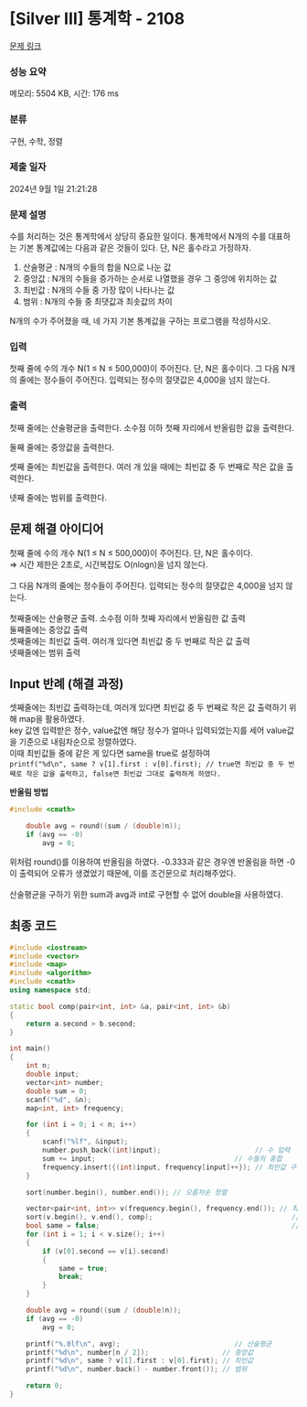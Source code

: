 # [Silver III] 통계학 - 2108 

[문제 링크](https://www.acmicpc.net/problem/2108) 

### 성능 요약

메모리: 5504 KB, 시간: 176 ms

### 분류

구현, 수학, 정렬

### 제출 일자

2024년 9월 1일 21:21:28

### 문제 설명

<p>수를 처리하는 것은 통계학에서 상당히 중요한 일이다. 통계학에서 N개의 수를 대표하는 기본 통계값에는 다음과 같은 것들이 있다. 단, N은 홀수라고 가정하자.</p>

<ol>
	<li>산술평균 : N개의 수들의 합을 N으로 나눈 값</li>
	<li>중앙값 : N개의 수들을 증가하는 순서로 나열했을 경우 그 중앙에 위치하는 값</li>
	<li>최빈값 : N개의 수들 중 가장 많이 나타나는 값</li>
	<li>범위 : N개의 수들 중 최댓값과 최솟값의 차이</li>
</ol>

<p>N개의 수가 주어졌을 때, 네 가지 기본 통계값을 구하는 프로그램을 작성하시오.</p>

### 입력 

 <p>첫째 줄에 수의 개수 N(1 ≤ N ≤ 500,000)이 주어진다. 단, N은 홀수이다. 그 다음 N개의 줄에는 정수들이 주어진다. 입력되는 정수의 절댓값은 4,000을 넘지 않는다.</p>

### 출력 

 <p>첫째 줄에는 산술평균을 출력한다. 소수점 이하 첫째 자리에서 반올림한 값을 출력한다.</p>

<p>둘째 줄에는 중앙값을 출력한다.</p>

<p>셋째 줄에는 최빈값을 출력한다. 여러 개 있을 때에는 최빈값 중 두 번째로 작은 값을 출력한다.</p>

<p>넷째 줄에는 범위를 출력한다.</p>


## 문제 해결 아이디어
첫째 줄에 수의 개수 N(1 ≤ N ≤ 500,000)이 주어진다. 단, N은 홀수이다.      
⇒ 시간 제한은 2초로, 시간복잡도 O(nlogn)을 넘지 않는다.     
</br>
그 다음 N개의 줄에는 정수들이 주어진다. 입력되는 정수의 절댓값은 4,000을 넘지 않는다.      
</br>
첫째줄에는 산술평균 출력. 소수점 이하 첫째 자리에서 반올림한 값 출력   
둘째줄에는 중앙값 출력   
셋째줄에는 최빈값 출력. 여러개 있다면 최빈값 중 두 번째로 작은 값 출력   
넷째줄에는 범위 출력   

## Input 반례 (해결 과정)
셋째줄에는 최빈값 출력하는데, 여러개 있다면 최빈값 중 두 번째로 작은 값 출력하기 위해 map을 활용하였다.     
key 값엔 입력받은 정수, value값엔 해당 정수가 얼마나 입력되었는지를 세어 value값을 기준으로 내림차순으로 정렬하였다.     
이때 최빈값들 중에 같은 게 있다면 same을 true로 설정하여     
 `printf("%d\n", same ? v[1].first : v[0].first); // true면 최빈값 중 두 번째로 작은 값을 출력하고, false면 최빈값 그대로 출력하게 하였다.`     

**반올림 방법**    
```cpp
#include <cmath>

    double avg = round((sum / (double)n));
    if (avg == -0)
        avg = 0;
```
위처럼 round()를 이용하여 반올림을 하였다. -0.333과 같은 경우엔 반올림을 하면 -0이 출력되어 오류가 생겼었기 때문에, 이를 조건문으로 처리해주었다.      
</br>
산술평균을 구하기 위한 sum과 avg과 int로 구현할 수 없어 double을 사용하였다.
</br>
## 최종 코드

```cpp
#include <iostream>
#include <vector>
#include <map>
#include <algorithm>
#include <cmath>
using namespace std;

static bool comp(pair<int, int> &a, pair<int, int> &b)
{
    return a.second > b.second;
}

int main()
{
    int n;
    double input;
    vector<int> number;
    double sum = 0;
    scanf("%d", &n);
    map<int, int> frequency;

    for (int i = 0; i < n; i++)
    {
        scanf("%lf", &input);
        number.push_back((int)input);                       // 수 입력
        sum += input;                                  // 수들의 총합
        frequency.insert({(int)input, frequency[input]++}); // 최빈값 구하기 위한 map
    }

    sort(number.begin(), number.end()); // 오름차순 정렬

    vector<pair<int, int>> v(frequency.begin(), frequency.end()); // 최빈값 구하기 위한 map을 vector로 변환
    sort(v.begin(), v.end(), comp);                                  // 최빈값 내림차순 정렬
    bool same = false;                                               // 최빈값이 여러개인가
    for (int i = 1; i < v.size(); i++)
    {
        if (v[0].second == v[i].second)
        {
            same = true;
            break;
        }
    }

    double avg = round((sum / (double)n));
    if (avg == -0)
        avg = 0;

    printf("%.0lf\n", avg);                            // 산술평균
    printf("%d\n", number[n / 2]);                  // 중앙값
    printf("%d\n", same ? v[1].first : v[0].first); // 최빈값
    printf("%d\n", number.back() - number.front()); // 범위

    return 0;
}
```
